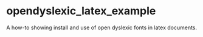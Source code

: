 # opendyslexic_latex_example
A how-to showing install and use of open dyslexic fonts in latex documents.
